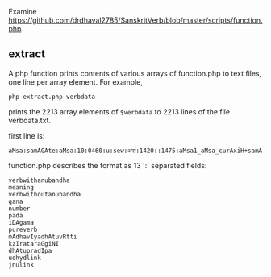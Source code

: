 
Examine https://github.com/drdhaval2785/SanskritVerb/blob/master/scripts/function.php.

## extract
A php function prints contents of various arrays of function.php to text files,
one line per array element. For example,
```
php extract.php verbdata
```
prints the 2213 array elements of `$verbdata` to 2213 lines of the file
verbdata.txt.

first line is:
```
aMsa:samAGAte:aMsa:10:0460:u:sew:अं॑स॑:1420::1475:aMsa1_aMsa_curAxiH+samAGAwe:
```

function.php describes the format as 13 ':' separated fields:

```
verbwithanubandha
meaning
verbwithoutanubandha
gana
number
pada
iDAgama
pureverb
mAdhavIyadhAtuvRtti
kzIrataraGgiNI
dhAtupradIpa
uohydlink
jnulink
```


